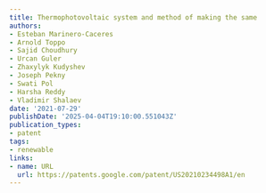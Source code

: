 ```yaml
---
title: Thermophotovoltaic system and method of making the same
authors:
- Esteban Marinero-Caceres
- Arnold Toppo
- Sajid Choudhury
- Urcan Guler
- Zhaxylyk Kudyshev
- Joseph Pekny
- Swati Pol
- Harsha Reddy
- Vladimir Shalaev
date: '2021-07-29'
publishDate: '2025-04-04T19:10:00.551043Z'
publication_types:
- patent
tags:
- renewable
links:
- name: URL
  url: https://patents.google.com/patent/US20210234498A1/en
---
```

